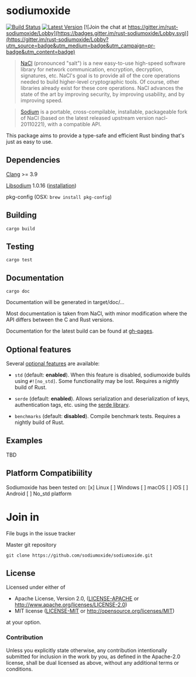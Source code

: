 sodiumoxide
===========

[![Build Status](https://travis-ci.org/sodiumoxide/sodiumoxide.svg?branch=master)](https://travis-ci.org/sodiumoxide/sodiumoxide)
[![Latest Version](https://img.shields.io/crates/v/sodiumoxide.svg)](https://crates.io/crates/sodiumoxide) 
[![Join the chat at https://gitter.im/rust-sodiumoxide/Lobby](https://badges.gitter.im/rust-sodiumoxide/Lobby.svg)](https://gitter.im/rust-sodiumoxide/Lobby?utm_source=badge&utm_medium=badge&utm_campaign=pr-badge&utm_content=badge)

> [NaCl](http://nacl.cr.yp.to) (pronounced "salt") is a new easy-to-use high-speed software library for network communication, encryption, decryption, signatures, etc. NaCl's goal is to provide all of the core operations needed to build higher-level cryptographic tools.
> Of course, other libraries already exist for these core operations. NaCl advances the state of the art by improving security, by improving usability, and by improving speed.

> [Sodium](https://github.com/jedisct1/libsodium) is a portable, cross-compilable, installable, packageable fork of NaCl (based on the latest released upstream version nacl-20110221), with a compatible API.

This package aims to provide a type-safe and efficient Rust binding that's just
as easy to use.

Dependencies
------------

[Clang](https://clang.llvm.org/) >= 3.9

[Libsodium](https://github.com/jedisct1/libsodium) 1.0.16 ([installation](https://download.libsodium.org/doc/installation))

pkg-config (OSX: `brew install pkg-config`)

Building
--------
    cargo build

Testing
-------
    cargo test

Documentation
-------------
    cargo doc

Documentation will be generated in target/doc/...

Most documentation is taken from NaCl, with minor modification where the API
differs between the C and Rust versions.

Documentation for the latest build can be found at
[gh-pages](https://sodiumoxide.github.io/sodiumoxide).

Optional features
-----------------

Several [optional features](http://doc.crates.io/manifest.html#usage-in-end-products) are available:

* `std` (default: **enabled**). When this feature is disabled,
  sodiumoxide builds using `#![no_std]`. Some functionality may be lost.
  Requires a nightly build of Rust.

* `serde` (default: **enabled**). Allows serialization and deserialization of
  keys, authentication tags, etc. using the
  [serde library](https://crates.io/crates/serde).

* `benchmarks` (default: **disabled**). Compile benchmark tests. Requires a
  nightly build of Rust.

Examples
--------
TBD

Platform Compatibiility 
------------------------
Sodiumoxide has been tested on: 
[x] Linux 
[ ] Windows
[ ] macOS
[ ] iOS
[ ] Android
[ ] No_std platform

Join in
=======
File bugs in the issue tracker

Master git repository

    git clone https://github.com/sodiumoxide/sodiumoxide.git

License
-------

Licensed under either of

 * Apache License, Version 2.0, ([LICENSE-APACHE](LICENSE-APACHE) or http://www.apache.org/licenses/LICENSE-2.0)
 * MIT license ([LICENSE-MIT](LICENSE-MIT) or http://opensource.org/licenses/MIT)

at your option.

### Contribution

Unless you explicitly state otherwise, any contribution intentionally
submitted for inclusion in the work by you, as defined in the Apache-2.0
license, shall be dual licensed as above, without any additional terms or
conditions.
